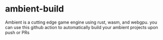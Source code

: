 # ambient-build
Ambient is a cutting edge game engine using rust, wasm, and webgpu. you can use this github action to automatically build your ambient projects upon push or PRs

